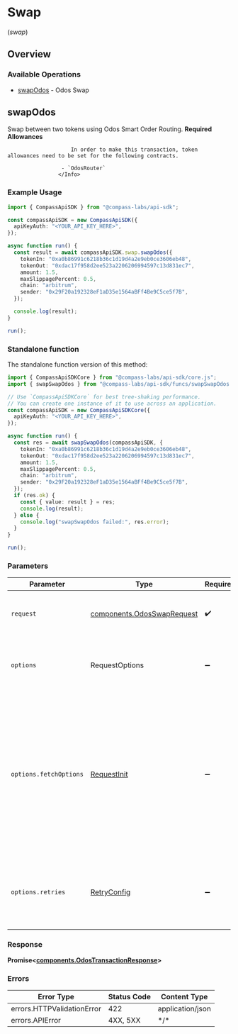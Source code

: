 # Swap
(*swap*)

## Overview

### Available Operations

* [swapOdos](#swapodos) - Odos Swap

## swapOdos

Swap between two tokens using Odos Smart Order Routing.
                    <Info>
                    **Required Allowances**

                        In order to make this transaction, token allowances need to be set for the following contracts.

                     - `OdosRouter`
                    </Info>
                

### Example Usage

<!-- UsageSnippet language="typescript" operationID="v1_swap_odos" method="post" path="/v1/swap/odos" -->
```typescript
import { CompassApiSDK } from "@compass-labs/api-sdk";

const compassApiSDK = new CompassApiSDK({
  apiKeyAuth: "<YOUR_API_KEY_HERE>",
});

async function run() {
  const result = await compassApiSDK.swap.swapOdos({
    tokenIn: "0xa0b86991c6218b36c1d19d4a2e9eb0ce3606eb48",
    tokenOut: "0xdac17f958d2ee523a2206206994597c13d831ec7",
    amount: 1.5,
    maxSlippagePercent: 0.5,
    chain: "arbitrum",
    sender: "0x29F20a192328eF1aD35e1564aBFf4Be9C5ce5f7B",
  });

  console.log(result);
}

run();
```

### Standalone function

The standalone function version of this method:

```typescript
import { CompassApiSDKCore } from "@compass-labs/api-sdk/core.js";
import { swapSwapOdos } from "@compass-labs/api-sdk/funcs/swapSwapOdos.js";

// Use `CompassApiSDKCore` for best tree-shaking performance.
// You can create one instance of it to use across an application.
const compassApiSDK = new CompassApiSDKCore({
  apiKeyAuth: "<YOUR_API_KEY_HERE>",
});

async function run() {
  const res = await swapSwapOdos(compassApiSDK, {
    tokenIn: "0xa0b86991c6218b36c1d19d4a2e9eb0ce3606eb48",
    tokenOut: "0xdac17f958d2ee523a2206206994597c13d831ec7",
    amount: 1.5,
    maxSlippagePercent: 0.5,
    chain: "arbitrum",
    sender: "0x29F20a192328eF1aD35e1564aBFf4Be9C5ce5f7B",
  });
  if (res.ok) {
    const { value: result } = res;
    console.log(result);
  } else {
    console.log("swapSwapOdos failed:", res.error);
  }
}

run();
```

### Parameters

| Parameter                                                                                                                                                                      | Type                                                                                                                                                                           | Required                                                                                                                                                                       | Description                                                                                                                                                                    |
| ------------------------------------------------------------------------------------------------------------------------------------------------------------------------------ | ------------------------------------------------------------------------------------------------------------------------------------------------------------------------------ | ------------------------------------------------------------------------------------------------------------------------------------------------------------------------------ | ------------------------------------------------------------------------------------------------------------------------------------------------------------------------------ |
| `request`                                                                                                                                                                      | [components.OdosSwapRequest](../../models/components/odosswaprequest.md)                                                                                                       | :heavy_check_mark:                                                                                                                                                             | The request object to use for the request.                                                                                                                                     |
| `options`                                                                                                                                                                      | RequestOptions                                                                                                                                                                 | :heavy_minus_sign:                                                                                                                                                             | Used to set various options for making HTTP requests.                                                                                                                          |
| `options.fetchOptions`                                                                                                                                                         | [RequestInit](https://developer.mozilla.org/en-US/docs/Web/API/Request/Request#options)                                                                                        | :heavy_minus_sign:                                                                                                                                                             | Options that are passed to the underlying HTTP request. This can be used to inject extra headers for examples. All `Request` options, except `method` and `body`, are allowed. |
| `options.retries`                                                                                                                                                              | [RetryConfig](../../lib/utils/retryconfig.md)                                                                                                                                  | :heavy_minus_sign:                                                                                                                                                             | Enables retrying HTTP requests under certain failure conditions.                                                                                                               |

### Response

**Promise\<[components.OdosTransactionResponse](../../models/components/odostransactionresponse.md)\>**

### Errors

| Error Type                 | Status Code                | Content Type               |
| -------------------------- | -------------------------- | -------------------------- |
| errors.HTTPValidationError | 422                        | application/json           |
| errors.APIError            | 4XX, 5XX                   | \*/\*                      |